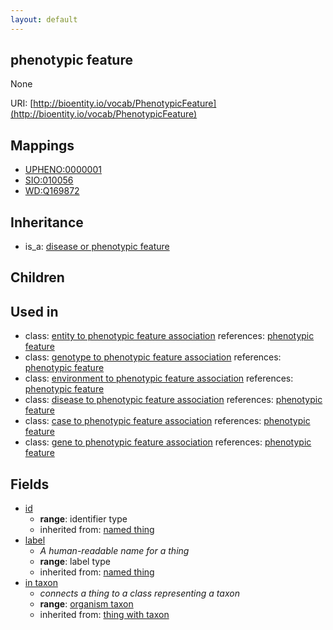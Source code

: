 ```yaml
---
layout: default
---
```


## phenotypic feature


None

URI: [http://bioentity.io/vocab/PhenotypicFeature](http://bioentity.io/vocab/PhenotypicFeature)
## Mappings

 * [UPHENO:0000001](http://purl.obolibrary.org/obo/UPHENO_0000001)
 * [SIO:010056](http://purl.obolibrary.org/obo/SIO_010056)
 * [WD:Q169872](http://purl.obolibrary.org/obo/WD_Q169872)

## Inheritance

 *  is_a: [disease or phenotypic feature](DiseaseOrPhenotypicFeature.html)

## Children


## Used in

 *  class: [entity to phenotypic feature association](EntityToPhenotypicFeatureAssociation.html) references: [phenotypic feature](PhenotypicFeature.html)
 *  class: [genotype to phenotypic feature association](GenotypeToPhenotypicFeatureAssociation.html) references: [phenotypic feature](PhenotypicFeature.html)
 *  class: [environment to phenotypic feature association](EnvironmentToPhenotypicFeatureAssociation.html) references: [phenotypic feature](PhenotypicFeature.html)
 *  class: [disease to phenotypic feature association](DiseaseToPhenotypicFeatureAssociation.html) references: [phenotypic feature](PhenotypicFeature.html)
 *  class: [case to phenotypic feature association](CaseToPhenotypicFeatureAssociation.html) references: [phenotypic feature](PhenotypicFeature.html)
 *  class: [gene to phenotypic feature association](GeneToPhenotypicFeatureAssociation.html) references: [phenotypic feature](PhenotypicFeature.html)

## Fields

 * [id](id.html)
    * __range__: identifier type
    * inherited from: [named thing](NamedThing.html)
 * [label](label.html)
    * _A human-readable name for a thing_
    * __range__: label type
    * inherited from: [named thing](NamedThing.html)
 * [in taxon](in_taxon.html)
    * _connects a thing to a class representing a taxon_
    * __range__: [organism taxon](OrganismTaxon.html)
    * inherited from: [thing with taxon](ThingWithTaxon.html)
